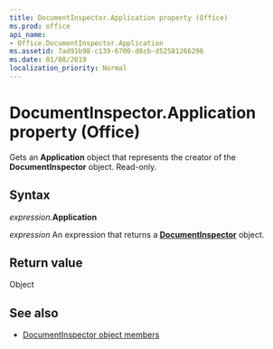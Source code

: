 ```yaml
---
title: DocumentInspector.Application property (Office)
ms.prod: office
api_name:
- Office.DocumentInspector.Application
ms.assetid: 7ad91b98-c139-6700-d8cb-d52581266296
ms.date: 01/08/2019
localization_priority: Normal
---
```



# DocumentInspector.Application property (Office)

Gets an **Application** object that represents the creator of the **DocumentInspector** object. Read-only.


## Syntax

_expression_.**Application**

_expression_ An expression that returns a **[DocumentInspector](Office.DocumentInspector.md)** object.


## Return value

Object


## See also

- [DocumentInspector object members](overview/library-reference/documentinspector-members-office.md)

